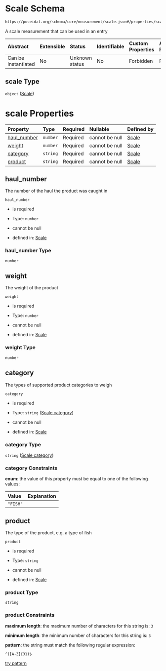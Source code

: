 # Scale Schema

```txt
https://poseidat.org/schema/core/measurement/scale.json#/properties/scale
```

A scale measurement that can be used in an entry

| Abstract            | Extensible | Status         | Identifiable | Custom Properties | Additional Properties | Access Restrictions | Defined In                                                                                        |
| :------------------ | :--------- | :------------- | :----------- | :---------------- | :-------------------- | :------------------ | :------------------------------------------------------------------------------------------------ |
| Can be instantiated | No         | Unknown status | No           | Forbidden         | Forbidden             | none                | [measurement-value.json*](schemas/core/measurement/measurement-value.json "open original schema") |

## scale Type

`object` ([Scale](measurement-value-properties-scale.md))

# scale Properties

| Property                    | Type     | Required | Nullable       | Defined by                                                                                                                 |
| :-------------------------- | :------- | :------- | :------------- | :------------------------------------------------------------------------------------------------------------------------- |
| [haul_number](#haul_number) | `number` | Required | cannot be null | [Scale](scale-properties-haul_number.md "https://poseidat.org/schema/core/measurement/scale.json#/properties/haul_number") |
| [weight](#weight)           | `number` | Required | cannot be null | [Scale](scale-properties-weight.md "https://poseidat.org/schema/core/measurement/scale.json#/properties/weight")           |
| [category](#category)       | `string` | Required | cannot be null | [Scale](scale-properties-scale-category.md "https://poseidat.org/schema/enum/scale-category.json#/properties/category")    |
| [product](#product)         | `string` | Required | cannot be null | [Scale](scale-properties-product.md "https://poseidat.org/schema/core/measurement/scale.json#/properties/product")         |

## haul_number

The number of the haul the product was caught in

`haul_number`

*   is required

*   Type: `number`

*   cannot be null

*   defined in: [Scale](scale-properties-haul_number.md "https://poseidat.org/schema/core/measurement/scale.json#/properties/haul_number")

### haul_number Type

`number`

## weight

The weight of the product

`weight`

*   is required

*   Type: `number`

*   cannot be null

*   defined in: [Scale](scale-properties-weight.md "https://poseidat.org/schema/core/measurement/scale.json#/properties/weight")

### weight Type

`number`

## category

The types of supported product categories to weigh

`category`

*   is required

*   Type: `string` ([Scale category](scale-properties-scale-category.md))

*   cannot be null

*   defined in: [Scale](scale-properties-scale-category.md "https://poseidat.org/schema/enum/scale-category.json#/properties/category")

### category Type

`string` ([Scale category](scale-properties-scale-category.md))

### category Constraints

**enum**: the value of this property must be equal to one of the following values:

| Value    | Explanation |
| :------- | :---------- |
| `"FISH"` |             |

## product

The type of the product, e.g. a type of fish

`product`

*   is required

*   Type: `string`

*   cannot be null

*   defined in: [Scale](scale-properties-product.md "https://poseidat.org/schema/core/measurement/scale.json#/properties/product")

### product Type

`string`

### product Constraints

**maximum length**: the maximum number of characters for this string is: `3`

**minimum length**: the minimum number of characters for this string is: `3`

**pattern**: the string must match the following regular expression: 

```regexp
^([A-Z]{3})$
```

[try pattern](https://regexr.com/?expression=%5E\(%5BA-Z%5D%7B3%7D\)%24 "try regular expression with regexr.com")
